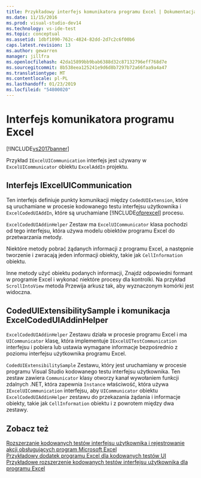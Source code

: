 ```yaml
---
title: Przykładowy interfejs komunikatora programu Excel | Dokumentacja firmy Microsoft
ms.date: 11/15/2016
ms.prod: visual-studio-dev14
ms.technology: vs-ide-test
ms.topic: conceptual
ms.assetid: 1dbf1090-762c-4824-82dd-2d7c2c6f00b6
caps.latest.revision: 13
ms.author: gewarren
manager: jillfra
ms.openlocfilehash: 42da15899bb9bab6388d32c87132796eff768d7e
ms.sourcegitcommit: 8b538eea125241e9d6d8b7297b72a66faa9a4a47
ms.translationtype: MT
ms.contentlocale: pl-PL
ms.lasthandoff: 01/23/2019
ms.locfileid: "54800020"
---
```

# <a name="sample-excel-communicator-interface"></a>Interfejs komunikatora programu Excel
[!INCLUDE[vs2017banner](../includes/vs2017banner.md)]

Przykład `IExcelUICommunication` interfejs jest używany w `ExcelUICommunicator` obiektu `ExcelAddIn` projektu.  
  
## <a name="iexceluicommunication-interface"></a>Interfejs IExcelUICommunication  
 Ten interfejs definiuje punkty komunikacji między `CodedUIExtension`, które są uruchamiane w procesie kodowanego testu interfejsu użytkownika i `ExcelCodedUIAddIn`, które są uruchamiane [!INCLUDE[ofprexcel](../includes/ofprexcel-md.md)] procesu.  
  
 `ExcelCodedUIAddinHelper` Zestaw ma `ExcelUICommunicator` klasa pochodzi od tego interfejsu, która używa modelu obiektów programu Excel do przetwarzania metody.  
  
 Niektóre metody pobrać żądanych informacji z programu Excel, a następnie tworzenie i zwracają jeden informacji obiekty, takie jak `CellInformation` obiektu.  
  
 Inne metody użyć obiektu podanych informacji, Znajdź odpowiedni formant w programie Excel i wykonać niektóre procesy dla kontrolki. Na przykład `ScrollIntoView` metoda Przewija arkusz tak, aby wyznaczonym komórki jest widoczna.  
  
## <a name="codeduiextensibilitysample-and-excelcodeduiaddinhelper-communication"></a>CodedUIExtensibilitySample i komunikacja ExcelCodedUIAddinHelper  
 `ExcelCodedUIAddinHelper` Zestawu działa w procesie programu Excel i ma `UICommunicator` klasę, która implementuje `IExcelUITestCommunication` interfejsu i pobiera lub ustawia wymagane informacje bezpośrednio z poziomu interfejsu użytkownika programu Excel.  
  
 `CodedUIExtensibilitySample` Zestawu, który jest uruchamiany w procesie programu Visual Studio kodowanego testu interfejsu użytkownika. Ten zestaw zawiera `Communicator` klasy otworzy kanał wywołaniem funkcji zdalnych .NET, która zapewnia `Instance` właściwość, która używa `IExcelUICommunication` interfejsu, aby `UICommunicator` obiektu `ExcelCodedUIAddinHelper` zestawu do przekazania żądania i informacje obiekty, takie jak `CellInformation` obiektu i z powrotem między dwa zestawy.  
  
## <a name="see-also"></a>Zobacz też  
 [Rozszerzanie kodowanych testów interfejsu użytkownika i rejestrowanie akcji obsługujących program Microsoft Excel](../test/extending-coded-ui-tests-and-action-recordings-to-support-microsoft-excel.md)   
 [Przykładowy dodatek programu Excel dla kodowanych testów UI](../test/sample-excel-add-in-for-coded-ui-testing.md)   
 [Przykładowe rozszerzenie kodowanych testów interfejsu użytkownika dla programu Excel](../test/sample-coded-ui-test-extension-for-excel.md)
